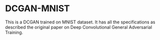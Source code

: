 # DCGAN-MNIST
This is a DCGAN trained on MNIST dataset. It has all the specifications as described the original paper on Deep Convolutional General Adversarial Training.
